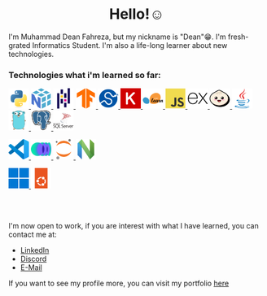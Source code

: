 <h1 align="center">
    Hello!☺️
</h1>

<p>I'm Muhammad Dean Fahreza, but my nickname is "Dean"😁. I'm fresh-grated Informatics Student. 
I'm also a life-long learner about new technologies. </p>

<h3>Technologies what i'm learned so far:</h3>

<p align="left">
    <a href="https://www.python.org/" target="_blank" rel="noopener noreferrer">
        <img src="https://github.com/devicons/devicon/blob/master/icons/python/python-original.svg" alt="Python"
        width="40" height="40">
    </a>
    <a href="http://numpy.org" target="_blank" rel="noopener noreferrer">
        <img src="https://github.com/devicons/devicon/blob/master/icons/numpy/numpy-original.svg" alt="NumPy"
        width="40" height="40">
    </a>
    <a href="http://pandas.pydata.org" target="_blank" rel="noopener noreferrer">
        <img src="https://github.com/devicons/devicon/blob/master/icons/pandas/pandas-original.svg" alt="Pandas"
        width="40" height="40">
    </a>
    <a href="http://tensorflow.org" target="_blank" rel="noopener noreferrer">
        <img src="https://github.com/devicons/devicon/blob/ca28c779441053191ff11710fe24a9e6c23690d6/icons/tensorflow/tensorflow-original.svg#L2"
        alt="TensorFlow" width="40" height="40">
    </a>
    <a href="http://scipy.org" target="_blank" rel="noopener noreferrer">
        <img src="https://raw.githubusercontent.com/scipy/scipy/main/doc/source/_static/logo.svg" alt="SciPy"
        width="40" height="40">
    </a>
    <a href="http://https://keras.io/" target="_blank" rel="noopener noreferrer">
        <img src="https://github.com/devicons/devicon/blob/ca28c779441053191ff11710fe24a9e6c23690d6/icons/keras/keras-original.svg#L1"
         alt="Keras" width="40" height="40">
    </a>
    <a href="https://scikit-learn.org/" target="_blank" rel="noopener noreferrer">
        <img src="https://github.com/devicons/devicon/blob/ca28c779441053191ff11710fe24a9e6c23690d6/icons/scikitlearn/scikitlearn-original.svg#L1"
         alt="Scikit-Learn" width="40" height="40">
    </a>
    <a href="https://nodejs.org/en" target="_blank" rel="noopener noreferrer">
        <img src="https://github.com/devicons/devicon/blob/master/icons/javascript/javascript-original.svg" 
        alt="JavaScript" width="40" height="40">
    </a>
    <a href="http://expressjs.com" target="_blank" rel="noopener noreferrer">
        <img src="https://github.com/devicons/devicon/blob/ca28c779441053191ff11710fe24a9e6c23690d6/icons/express/express-original.svg#L1"
         alt="Express JS" width="40" height="40">
    </a>
    <a href="http://bun.sh" target="_blank" rel="noopener noreferrer">
        <img src="https://github.com/devicons/devicon/blob/ca28c779441053191ff11710fe24a9e6c23690d6/icons/bun/bun-original.svg#L1"
         alt="Bun" width="40" height="40">
    </a>
    <a href="http://java.com" target="_blank" rel="noopener noreferrer">
        <img src="https://github.com/devicons/devicon/blob/master/icons/java/java-original.svg" alt="Java"
        width="40" height="40">
    </a>
    <a href="http://go.dev" target="_blank" rel="noopener noreferrer">
        <img src="https://github.com/devicons/devicon/blob/master/icons/go/go-original.svg" alt="Go"
        width="40" height="40">
    </a>
    <a href="http://postgresql.org" target="_blank" rel="noopener noreferrer">
        <img src="https://github.com/devicons/devicon/blob/master/icons/postgresql/postgresql-original.svg" 
        alt="Postgre SQL" width="40" height="40">
    </a>
    <a href="http://mariadb.org" target="_blank" rel="noopener noreferrer">
    <img src="https://github.com/devicons/devicon/blob/master/icons/microsoftsqlserver/microsoftsqlserver-original-wordmark.svg"
    alt="Maira DB" width="40" height="40">
    </a>
</p>

<p align="left">
    <a href="http://code.visualstudio.com" target="_blank" rel="noopener noreferrer">
        <img src="https://github.com/devicons/devicon/blob/ca28c779441053191ff11710fe24a9e6c23690d6/icons/vscode/vscode-original.svg#L1"
         alt="VS Code" width="40" height="40">
    </a>
    <a href="http://vscodium.com" target="_blank" rel="noopener noreferrer">
        <img src="https://github.com/VSCodium/vscodium/blob/master/icons/stable/codium_cnl.svg" alt=" VS Codium"
        width="40" height="40">
    </a>
    <a href="http://jupyter.org" target="_blank" rel="noopener noreferrer">
        <img src="https://github.com/devicons/devicon/blob/master/icons/jupyter/jupyter-original.svg" 
        alt="Jupyter" width="40" height="40">
    </a>
    <a href="http://neovim.io" target="_blank" rel="noopener noreferrer">
        <img src="https://github.com/devicons/devicon/blob/master/icons/neovim/neovim-original.svg" alt="Neovim"
        width="40" height="40">
    </a>
</p>

<p align="left">
    <a href="http://microsoft.com/en-us/windows" target="_blank" rel="noopener noreferrer">
        <img src="https://github.com/devicons/devicon/blob/master/icons/windows11/windows11-original.svg" alt="Windows"
        width="40" height="40">
    </a>
    <a href="http://ubuntu.com" target="_blank" rel="noopener noreferrer">
        <img src="https://github.com/devicons/devicon/blob/master/icons/ubuntu/ubuntu-original.svg" 
        alt="Ubuntu" width="40" height="40">
    </a>
</p>

<br><br>

<p align="left">
    I'm now open to work, if you are interest with what I have learned, you can contact me at: <br />
</p>

- [LinkedIn](https://www.linkedin.com/in/muhammad-dean-fahreza-00ba9322b/)
- [Discord](https://discordapp.com/users/409326558021550084/)
- [E-Mail](mailto:muhammaddean27@gmail.com)

<!-- Commit di atas terlebih dulu, baru di bawah -->
<p align="left">
    If you want to see my profile more, you can visit my portfolio <a href="https://linktr.ee/deanfahreza">here</a>
</p>
